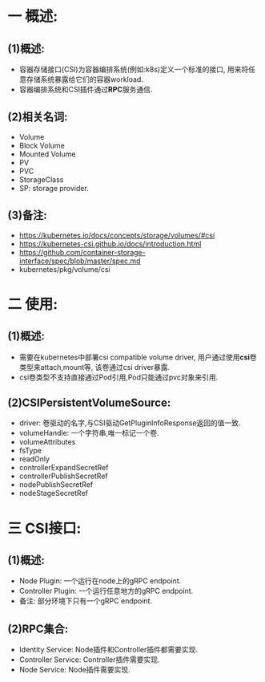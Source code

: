 # 一 概述:
## (1)概述:
- 容器存储接口(CSI)为容器编排系统(例如:k8s)定义一个标准的接口, 用来将任意存储系统暴露给它们的容器workload.
- 容器编排系统和CSI插件通过**RPC**服务通信.

## (2)相关名词:
- Volume
- Block Volume
- Mounted Volume
- PV
- PVC
- StorageClass
- SP: storage provider.

## (3)备注:
- https://kubernetes.io/docs/concepts/storage/volumes/#csi
- https://kubernetes-csi.github.io/docs/introduction.html
- https://github.com/container-storage-interface/spec/blob/master/spec.md
- kubernetes/pkg/volume/csi

# 二 使用:
## (1)概述:
- 需要在kubernetes中部署csi compatible volume driver, 用户通过使用**csi**卷类型来attach,mount等, 该卷通过csi driver暴露.
- csi卷类型不支持直接通过Pod引用,Pod只能通过pvc对象来引用.

## (2)CSIPersistentVolumeSource:
- driver: 卷驱动的名字,与CSI驱动GetPluginInfoResponse返回的值一致.
- volumeHandle: 一个字符串,唯一标记一个卷.
- volumeAttributes
- fsType
- readOnly
- controllerExpandSecretRef
- controllerPublishSecretRef
- nodePublishSecretRef
- nodeStageSecretRef

# 三 CSI接口:
## (1)概述:
- Node Plugin: 一个运行在node上的gRPC endpoint.
- Controller Plugin: 一个运行任意地方的gRPC endpoint.
- 备注: 部分环境下只有一个gRPC endpoint.

## (2)RPC集合:
- Identity Service: Node插件和Controller插件都需要实现.
- Controller Service: Controller插件需要实现.
- Node Service: Node插件需要实现.
